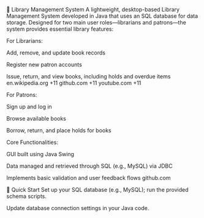 📘 Library Management System
A lightweight, desktop-based Library Management System developed in Java that uses an SQL database for data storage. Designed for two main user roles—librarians and patrons—the system provides essential library features:

For Librarians:

Add, remove, and update book records

Register new patron accounts

Issue, return, and view books, including holds and overdue items 
en.wikipedia.org
+11
github.com
+11
youtube.com
+11

For Patrons:

Sign up and log in

Browse available books

Borrow, return, and place holds for books 

Core Functionalities:

GUI built using Java Swing

Data managed and retrieved through SQL (e.g., MySQL) via JDBC

Implements basic validation and user feedback flows 
github.com

🚀 Quick Start
Set up your SQL database (e.g., MySQL); run the provided schema scripts.

Update database connection settings in your Java code.
